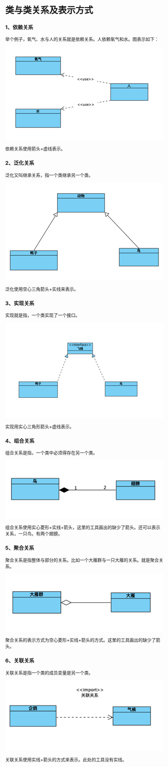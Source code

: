 # 类与类关系及表示方式

### 1、依赖关系

举个例子，氧气、水与人的关系就是依赖关系。人依赖氧气和水。图表示如下：

![](image-20200414181855829.png)

依赖关系使用箭头+虚线表示。

### 2、泛化关系

泛化又叫继承关系，指一个类继承另一个类。

![image-20200414192116124](image-20200414192116124.png)

泛化使用空心三角箭头+实线来表示。

### 3、实现关系

实现就是指，一个类实现了一个接口。

![image-20200414192414794](image-20200414192414794.png)

实现用实心三角形箭头+虚线表示。

### 4、组合关系

组合关系是指，一个类中必须得存在另一个类。

![image-20200414192857891](image-20200414192857891.png)

组合关系使用实心菱形+实线+箭头，这里的工具画出的缺少了箭头。还可以表示关系，一只鸟，有两个翅膀。

### 5、聚合关系

聚合关系是指整体与部分的关系。比如一个大雁群与一只大雁的关系。就是聚合关系。

![image-20200414193212356](image-20200414193212356.png)

聚合关系的表示方式为空心菱形+实线+箭头的方式。这里的工具画出的缺少了箭头。

### 6、关联关系

关联关系是指一个类的成员变量是另一个类。

![image-20200414193818676](image-20200414193818676.png)

关联关系使用实线+箭头的方式来表示。此处的工具没有实线。